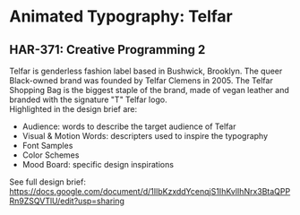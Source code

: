 # Animated Typography: Telfar
## HAR-371: Creative Programming 2
Telfar is genderless fashion label based in Bushwick, Brooklyn. The queer Black-owned brand was founded by Telfar Clemens in 2005. The Telfar Shopping Bag is the biggest staple of the brand, made of vegan leather and branded with the signature "T" Telfar logo. </br> 
Highlighted in the design brief are:</br> 
- Audience: words to describe the target audience of Telfar
- Visual & Motion Words: descripters used to inspire the typography
- Font Samples
- Color Schemes
- Mood Board: specific design inspirations

See full design brief: https://docs.google.com/document/d/1IlbKzxddYcenqjS1IhKvlIhNrx3BtaQPPRn9ZSQVTlU/edit?usp=sharing
